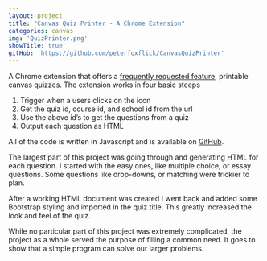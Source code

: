 ```yaml
---
layout: project
title: "Canvas Quiz Printer - A Chrome Extension"
categories: canvas
img: 'QuizPrinter.png'
showTitle: true
gitHub: 'https://github.com/peterfoxflick/CanvasQuizPrinter'
---
```


A Chrome extension that offers a [frequently requested feature](https://community.canvaslms.com/ideas/1055-printable-pdf-exportable-quizzes), printable canvas quizzes. The extension works in four basic steeps

1. Trigger when a users clicks on the icon
2. Get the quiz id, course id, and school id from the url
3. Use the above id’s to get the questions from a quiz
4. Output each question as HTML

All of the code is written in Javascript and is available on [GitHub](https://github.com/peterfoxflick/CanvasQuizPrinter).

The largest part of this project was going through and generating HTML for each question. I started with the easy ones, like multiple choice, or essay questions. Some questions like drop-downs, or matching were trickier to plan.

After a working HTML document was created I went back and added some Bootstrap styling and imported in the quiz title. This greatly increased the look and feel of the quiz.

While no particular part of this project was extremely complicated, the project as a whole served the purpose of filling a common need. It goes to show that a simple program can solve our larger problems. 
